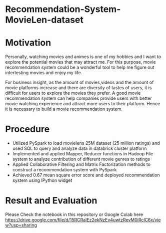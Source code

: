 # Recommendation-System-MovieLen-dataset
# Motivation
Personally, watching movies and animes is one of my hobbies and I want to explore the potential movies that may attract me. For this purpose, movie recommendation system could be a wonderful tool to help me figure out intertesting movies and enjoy my life.

For business insight, as the amount of movies,videos and the amount of movie platforms increase and there are diversity of tastes of users, it is difficult for users to explore the movies they prefer. A good movie recommendation system can help companies provide users with better movie watching experience and attract more users to their platform. Hence it is necessary to build a movie recommendation system.

# Procedure
+	Utilized PySpark to load movielens 25M dataset (25 million ratings) and used SQL to query and analyze data in databrick cluster platform
+	Implemented and applied Mapper, Reducer functions in Hadoop File system to analyze contribution of different movie genres to ratings
+	Applied Collaborative Filtering and Matrix Factorization methods to  construct a recommendation system with PySpark
+	Achieved  0.67 mean square error score and deployed recommendation system using IPython widget 

# Result and Evaluation
Please Check the notebook in this repository or Google Colab here https://drive.google.com/file/d/15RCRaIEz2ekNzEv4uwtzRevM0iRclC6x/view?usp=sharing 
